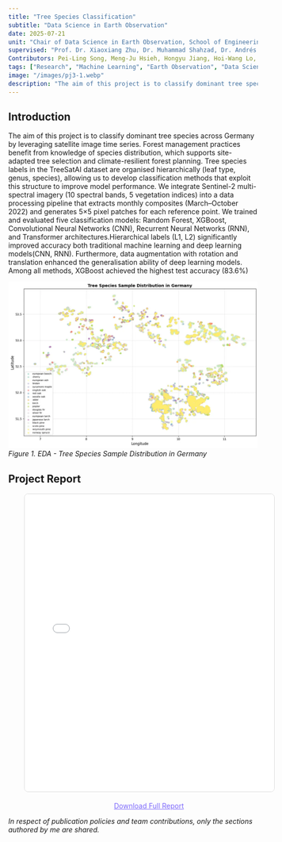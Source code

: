 ```yaml
---
title: "Tree Species Classification"
subtitle: "Data Science in Earth Observation"
date: 2025-07-21
unit: "Chair of Data Science in Earth Observation, School of Engineering and Design, TUM"
supervised: "Prof. Dr. Xiaoxiang Zhu, Dr. Muhammad Shahzad, Dr. Andrés Camero Unzueta"
Contributors: Pei-Ling Song, Meng-Ju Hsieh, Hongyu Jiang, Hoi-Wang Lo, Kit-Lung Chan
tags: ["Research", "Machine Learning", "Earth Observation", "Data Science", "Munich, Germany"]
image: "/images/pj3-1.webp"
description: "The aim of this project is to classify dominant tree species across Germany by leveraging satellite image time series. Forest management practices benefit from knowledge of species distribution, which supports site-adapted tree selection and climate-resilient forest planning."
---
```


## Introduction
The aim of this project is to classify dominant tree species across Germany by leveraging satellite image time series. Forest management practices benefit from knowledge of species distribution, which supports site-adapted tree selection and climate-resilient forest planning. Tree species labels in the TreeSatAI dataset are organised hierarchically (leaf type, genus, species), allowing us to develop classification methods that exploit this structure to improve model performance. We integrate Sentinel-2 multi-spectral imagery (10 spectral bands, 5 vegetation indices) into a data processing pipeline that extracts monthly composites (March–October 2022) and generates 5×5 pixel patches for each reference point. We trained and evaluated five classification models: Random Forest, XGBoost, Convolutional Neural Networks (CNN), Recurrent Neural Networks (RNN), and Transformer architectures.Hierarchical labels (L1, L2) significantly improved accuracy both traditional machine learning and deep learning models(CNN, RNN). Furthermore, data augmentation with rotation and translation enhanced the generalisation ability of deep learning models. Among all methods, XGBoost achieved the highest test accuracy (83.6%)

![Dashboard](/images/pj3-1.webp)
*Figure 1. EDA - Tree Species Sample Distribution in Germany*

## Project Report

<div class="not-prose" 
     style="margin-top: 0.5rem; max-width: 1200px; margin-left: auto; margin-right: auto; padding-left: 2rem; padding-right: 2rem; width: 100%;">
  
  <!-- 方法1: iframe 嵌入 -->
  <iframe src="/documents/25SS_DSEO_Report.pdf" 
          width="100%" 
          height="600px" 
          style="border: 1px solid #ddd; border-radius: 8px;"
          title="Project Report PDF">
    <p>Your browser does not support PDF preview. Please <a href="/documents/25SS_DSEO_Report.pdf" target="_blank">click here to download the full report</a>.</p>
  </iframe>
  
  <!-- 備用下載連結 -->
  <div style="text-align: center; margin-top: 1rem;">
    <a href="/documents/25SS_DSEO_Report.pdf" 
       target="_blank" 
       style="color: #7e6afc; text-decoration: underline;">
      Download Full Report
    </a>
  </div>
  
</div>

*In respect of publication policies and team contributions, only the sections authored by me are shared.*